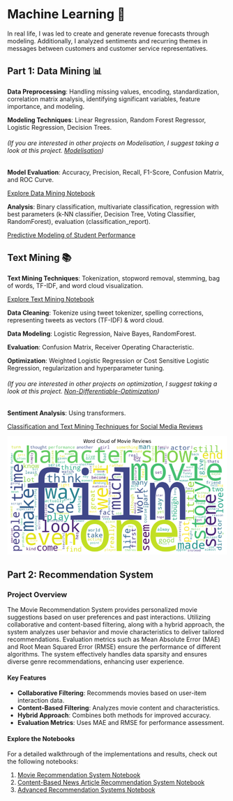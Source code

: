 # Machine Learning 🤖

In real life, I was led to create and generate revenue forecasts through modeling. Additionally, I analyzed sentiments and recurring themes in messages between customers and customer service representatives.

## Part 1: Data Mining 📊

**Data Preprocessing**: Handling missing values, encoding, standardization, correlation matrix analysis, identifying significant variables, feature importance, and modeling.

**Modeling Techniques**: Linear Regression, Random Forest Regressor, Logistic Regression, Decision Trees.
###### (If you are interested in other projects on Modelisation, I suggest taking a look at this project. [Modelisation](https://github.com/CatelloTheDataProjectManager/Predicting-Energy-Consumption/blob/main/README.md))

**Model Evaluation**: Accuracy, Precision, Recall, F1-Score, Confusion Matrix, and ROC Curve.

[Explore Data Mining Notebook](https://github.com/CatelloTheDataProjectManager/Machine-Learning/blob/main/Data%20Mining.ipynb)

**Analysis**: Binary classification, multivariate classification, regression with best parameters (k-NN classifier, Decision Tree, Voting Classifier, RandomForest), evaluation (classification_report).

[Predictive Modeling of Student Performance](https://github.com/CatelloTheDataProjectManager/Machine-Learning/blob/main/Predictive%20Modeling%20of%20Student%20Performance.ipynb)

## Text Mining 📚

**Text Mining Techniques**: Tokenization, stopword removal, stemming, bag of words, TF-IDF, and word cloud visualization.

[Explore Text Mining Notebook](https://github.com/CatelloTheDataProjectManager/Machine-Learning/blob/main/Text%20Mining.ipynb)

**Data Cleaning**: Tokenize using tweet tokenizer, spelling corrections, representing tweets as vectors (TF-IDF) & word cloud.

**Data Modeling**: Logistic Regression, Naive Bayes, RandomForest.

**Evaluation**: Confusion Matrix, Receiver Operating Characteristic.

**Optimization**: Weighted Logistic Regression or Cost Sensitive Logistic Regression, regularization and hyperparameter tuning. 
###### (If you are interested in other projects on optimization, I suggest taking a look at this project. [Non-Differentiable-Optimization](https://github.com/CatelloTheDataProjectManager/Non-Differentiable-Optimization/blob/main/README.md))

**Sentiment Analysis**: Using transformers.

[Classification and Text Mining Techniques for Social Media Reviews](https://github.com/CatelloTheDataProjectManager/Machine-Learning/blob/main/Classification%20and%20Text%20Mining%20Techniques%20for%20Social%20Media%20Reviews.ipynb)

![Word Cloud](https://github.com/CatelloTheDataProjectManager/Machine-Learning/blob/main/Word_cloud.png)

## Part 2: Recommendation System

### Project Overview

The Movie Recommendation System provides personalized movie suggestions based on user preferences and past interactions. Utilizing collaborative and content-based filtering, along with a hybrid approach, the system analyzes user behavior and movie characteristics to deliver tailored recommendations. Evaluation metrics such as Mean Absolute Error (MAE) and Root Mean Squared Error (RMSE) ensure the performance of different algorithms. The system effectively handles data sparsity and ensures diverse genre recommendations, enhancing user experience.

#### Key Features

- **Collaborative Filtering**: Recommends movies based on user-item interaction data.
- **Content-Based Filtering**: Analyzes movie content and characteristics.
- **Hybrid Approach**: Combines both methods for improved accuracy.
- **Evaluation Metrics**: Uses MAE and RMSE for performance assessment.

#### Explore the Notebooks

For a detailed walkthrough of the implementations and results, check out the following notebooks:

1. [Movie Recommendation System Notebook](https://github.com/CatelloTheDataProjectManager/Machine-Learning/blob/main/Syst%C3%A8me%20de%20Recommandation%20de%20Films.ipynb)
2. [Content-Based News Article Recommendation System Notebook](https://github.com/CatelloTheDataProjectManager/Machine-Learning/blob/main/Syst%C3%A8me%20de%20Recommandation%20d'Articles%20de%20Presse%20Bas%C3%A9%20sur%20%20le%20Contenu.ipynb)
3. [Advanced Recommendation Systems Notebook](https://github.com/CatelloTheDataProjectManager/Machine-Learning/blob/main/Syst%C3%A8mes%20de%20Recommandation%20Avanc%C3%A9s.ipynb)

